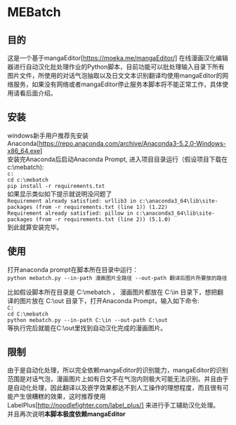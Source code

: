 # MEBatch

## 目的  

这是一个基于mangaEditor[https://moeka.me/mangaEditor/] 在线漫画汉化编辑器进行自动汉化批处理作业的Python脚本，目前功能可以批处理输入目录下所有图片文件，所使用的对话气泡抽取以及日文文本识别翻译均使用mangaEditor的网络服务，如果没有网络或者mangaEditor停止服务本脚本将不能正常工作，具体使用请看后面介绍。

## 安装  

windows新手用户推荐先安装Anaconda[https://repo.anaconda.com/archive/Anaconda3-5.2.0-Windows-x86_64.exe]  
安装完Anaconda后启动Anaconda Prompt, 进入项目目录运行（假设项目下载在c:\mebatch):  
`c:`  
`cd c:\mebatch`  
`pip install -r requirements.txt`  
如果显示类似如下提示就说明没问题了  
`Requirement already satisfied: urllib3 in c:\anaconda3_64\lib\site-packages (from -r requirements.txt (line 1)) (1.22)`  
`Requirement already satisfied: pillow in c:\anaconda3_64\lib\site-packages (from -r requirements.txt (line 2)) (5.1.0)`  
到此就算安装完毕。  
  
## 使用  

打开anaconda prompt在脚本所在目录中运行：  
`python mebatch.py --in-path 漫画图片全路径 --out-path 翻译后图片所要放的路径`  
  
比如假设脚本所在目录是 C:\mebatch ， 漫画图片都放在 C:\in 目录下，想把翻译的图片放在 C:\out 目录下，打开Anaconda Prompt，输入如下命令:  
`C:`  
`cd C:\mebatch`  
`python mebatch.py --in-path C:\in --out-path C:\out`  
等执行完后就能在C:\out里找到自动汉化完成的漫画图片。

## 限制  

由于是自动化处理，所以完全依赖mangaEditor的识别能力，mangaEditor的识别范围是对话气泡，漫画图片上如有日文不在气泡内则极大可能无法识别。并且由于是自动化处理，因此翻译以及嵌字效果都达不到人工操作的理想程度，而且很有可能产生很糟糕的效果，这时推荐使用LabelPlus[http://noodlefighter.com/label_plus/] 来进行手工辅助汉化处理。  
并且再次说明**本脚本极度依赖mangaEditor**
